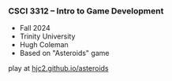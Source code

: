 ### CSCI 3312 – Intro to Game Development
* Fall 2024
* Trinity University
* Hugh Coleman
* Based on "Asteroids" game

play at [hjc2.github.io/asteroids](https://hjc2.github.io/asteroids)
